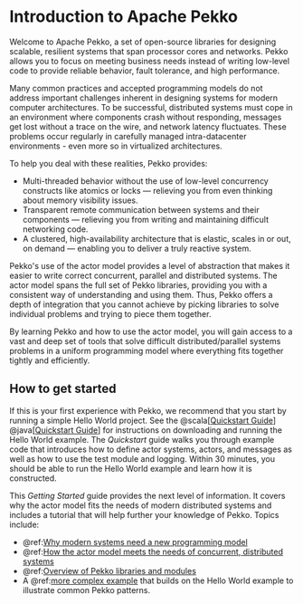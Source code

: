 # Introduction to Apache Pekko

Welcome to Apache Pekko, a set of open-source libraries for designing scalable, resilient systems that span processor cores and networks. Pekko allows you to focus on meeting business needs instead of writing low-level code to provide reliable behavior, fault tolerance, and high performance.

Many common practices and accepted programming models do not address important challenges
inherent in designing systems for modern computer architectures. To be
successful, distributed systems must cope in an environment where components
crash without responding, messages get lost without a trace on the wire, and
network latency fluctuates. These problems occur regularly in carefully managed
intra-datacenter environments - even more so in virtualized architectures.

To help you deal with these realities, Pekko provides:

 * Multi-threaded behavior without the use of low-level concurrency constructs like
   atomics or locks &#8212; relieving you from even thinking about memory visibility issues.
 * Transparent remote communication between systems and their components &#8212; relieving you from writing and maintaining difficult networking code.
 * A clustered, high-availability architecture that is elastic, scales in or out, on demand &#8212; enabling you to deliver a truly reactive system.

Pekko's use of the actor model provides a level of abstraction that makes it
easier to write correct concurrent, parallel and distributed systems. The actor
model spans the full set of Pekko libraries, providing you with a consistent way
of understanding and using them. Thus, Pekko offers a depth of integration that
you cannot achieve by picking libraries to solve individual problems and trying
to piece them together.

By learning Pekko and how to use the actor model, you will gain access to a vast
and deep set of tools that solve difficult distributed/parallel systems problems
in a uniform programming model where everything fits together tightly and
efficiently.

## How to get started

If this is your first experience with Pekko, we recommend that you start by
running a simple Hello World project. See the @scala[[Quickstart Guide](https://developer.lightbend.com/guides/akka-quickstart-scala/)] @java[[Quickstart Guide](https://developer.lightbend.com/guides/akka-quickstart-java/)] for
instructions on downloading and running the Hello World example. The *Quickstart* guide walks you through example code that introduces how to define actor systems, actors, and messages as well as how to use the test module and logging. Within 30 minutes, you should be able to run the Hello World example and learn how it is constructed.

This *Getting Started* guide provides the next level of information. It covers why the actor model fits the needs of modern distributed systems and includes a tutorial that will help further your knowledge of Pekko. Topics include:

* @ref:[Why modern systems need a new programming model](actors-motivation.md)
* @ref:[How the actor model meets the needs of concurrent, distributed systems](actors-intro.md)
* @ref:[Overview of Pekko libraries and modules](modules.md)
* A @ref:[more complex example](tutorial.md) that builds on the Hello World example to illustrate common Pekko patterns.

